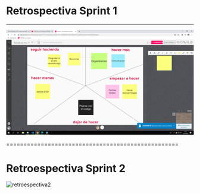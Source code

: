 # Retrospectiva Sprint 1

------------

![Sprint 1](/site/public/images/retrospectiva.png)

==================================================

# Retroespectiva Sprint 2

![retroespectiva2](https://user-images.githubusercontent.com/31910958/92424272-48dcc500-f15a-11ea-80ef-d524abfb6a6d.png)
